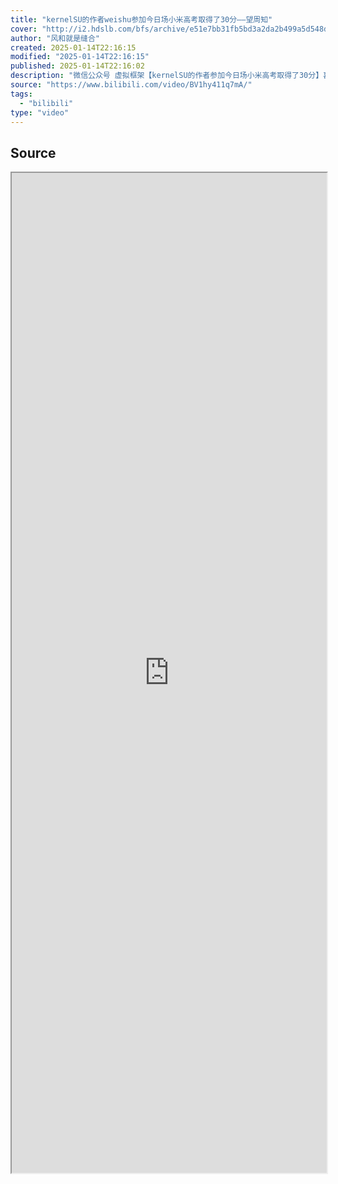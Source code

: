 ```yaml
---
title: "kernelSU的作者weishu参加今日场小米高考取得了30分——望周知"
cover: "http://i2.hdslb.com/bfs/archive/e51e7bb31fb5bd3a2da2b499a5d548d20de8292f.jpg@189w_107h.webp"
author: "风和就是缝合"
created: 2025-01-14T22:16:15
modified: "2025-01-14T22:16:15"
published: 2025-01-14T22:16:02
description: "微信公众号 虚拟框架【kernelSU的作者参加今日场小米高考取得了30分】喜报，kernelSU的作者weishu于今日8点直播参加了今日场的小米BL解锁答题测试，取得了30分的好成绩。其在此之前在个人公众号上发布消息称，自己签到签了大半年，终于达到了小米社区5级。"
source: "https://www.bilibili.com/video/BV1hy411q7mA/"
tags:
  - "bilibili"
type: "video"
---
```

## Source

<iframe src='https://player.bilibili.com/player.html?isOutside=true&bvid=BV1hy411q7mA&p=1&autoplay=false' style='height:40vh;width:100%' class='iframe-radius' allow='fullscreen'/><center>via: <a href='https://www.bilibili.com/video/BV1hy411q7mA' target='_blank' class='external-link'>https://www.bilibili.com/video/BV1hy411q7mA</a></center>


## Notes

